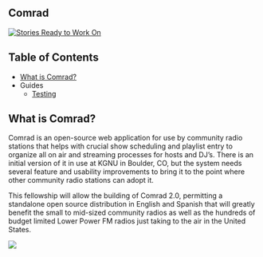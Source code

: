 ## Comrad

[![Stories Ready to Work On](https://badge.waffle.io/codefordenver/Comrad.svg?label=ready&title=Cards%20Ready%20To%20Work%20On)](https://waffle.io/codefordenver/Comrad)

## Table of Contents

- [What is Comrad?](./docs/comrad.md)
- Guides
    - [Testing](./docs/testing.md)

## What is Comrad?

Comrad is an open-source web application for use by community radio stations that helps with crucial show scheduling and playlist entry to organize all on air and streaming processes for hosts and DJ’s. There is an initial version of it in use at KGNU in Boulder, CO, but the system needs several feature and usability improvements to bring it to the point where other community radio stations can adopt it.

This fellowship will allow the building of Comrad 2.0, permitting a standalone open source distribution in English and Spanish that will greatly benefit the small to mid-sized community radios as well as the hundreds of budget limited Lower Power FM radios just taking to the air in the United States.

![](./docs/images/ComradUI-1.png)
